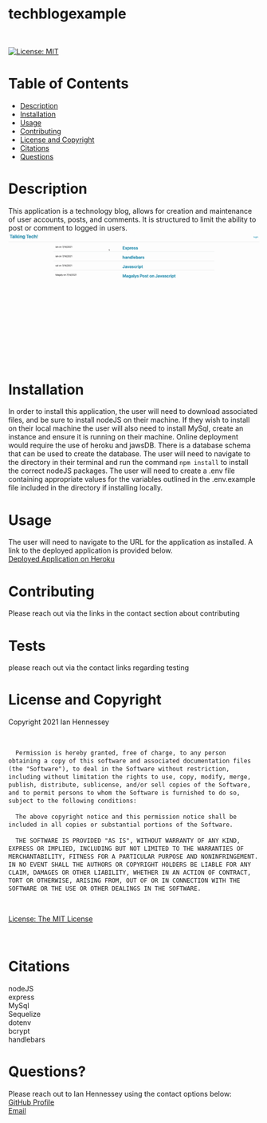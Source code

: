 # techblogexample
<br>

  [![License: MIT](https://img.shields.io/badge/License-MIT-yellow.svg)](https://opensource.org/licenses/MIT) 
  <br>

  # Table of Contents
  - [Description](#Description)
  - [Installation](#Installation)
  - [Usage](#Usage)
  - [Contributing](#Contributing)
  - [License and Copyright](#License-and-Copyright)
  - [Citations](#Citations)
  - [Questions](#Questions)
  
  # Description
  
This application is a technology blog, allows for creation and maintenance of user accounts, posts, and comments.  It is structured to limit the ability to post or comment to logged in users.<br>
  ![](./public/img/talkintech.gif) <br>
  
  # Installation
  
  In order to install this application, the user will need to download associated files, and be sure to install nodeJS on their machine.  If they wish to install on their local machine the user will also need to install MySql, create an instance and ensure it is running on their machine.  Online deployment would require the use of heroku and jawsDB.  There is a database schema that can be used to create the database.  The user will need to navigate to the directory in their terminal and run the command ```npm install``` to install the correct nodeJS packages.  The user will need to create a .env file containing appropriate values for the variables outlined in the .env.example file included in the directory if installing locally.<br>
  
  # Usage
  
The user will need to navigate to the URL for the application as installed.  A link to the deployed application is provided below. <br>
[Deployed Application on Heroku](<https://talkintechblog.herokuapp.com/>)
  
  # Contributing
  
  Please reach out via the links in the contact section about contributing<br>
  
  # Tests
  
  please reach out via the contact links regarding testing <br>
  
  # License and Copyright
  
  Copyright 2021 Ian Hennessey
  
  <br>

  
      Permission is hereby granted, free of charge, to any person obtaining a copy of this software and associated documentation files (the "Software"), to deal in the Software without restriction, including without limitation the rights to use, copy, modify, merge, publish, distribute, sublicense, and/or sell copies of the Software, and to permit persons to whom the Software is furnished to do so, subject to the following conditions:
      
      The above copyright notice and this permission notice shall be included in all copies or substantial portions of the Software.
      
      THE SOFTWARE IS PROVIDED "AS IS", WITHOUT WARRANTY OF ANY KIND, EXPRESS OR IMPLIED, INCLUDING BUT NOT LIMITED TO THE WARRANTIES OF MERCHANTABILITY, FITNESS FOR A PARTICULAR PURPOSE AND NONINFRINGEMENT. IN NO EVENT SHALL THE AUTHORS OR COPYRIGHT HOLDERS BE LIABLE FOR ANY CLAIM, DAMAGES OR OTHER LIABILITY, WHETHER IN AN ACTION OF CONTRACT, TORT OR OTHERWISE, ARISING FROM, OUT OF OR IN CONNECTION WITH THE SOFTWARE OR THE USE OR OTHER DEALINGS IN THE SOFTWARE.
      

  <br>

  [License: The MIT License](<https://opensource.org/licenses/MIT>)

  <br>

  # Citations

  nodeJS <br>
  express <br>
  MySql <br>
  Sequelize <br>
  dotenv <br>
  bcrypt<br>
  handlebars<br>
  
  # Questions?
  Please reach out to Ian Hennessey using the contact options below: <br>
  [GitHub Profile](<https://github.com/atleastitsanethosman>)<br>
  [Email](<mailto:ian.hennessey@gmail.com>)
